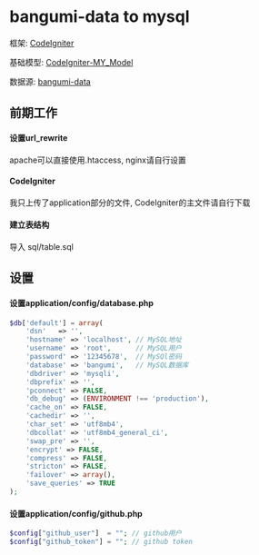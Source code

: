 bangumi-data to mysql
==========================
框架: [CodeIgniter](https://github.com/bcit-ci/CodeIgniter)

基础模型: [CodeIgniter-MY_Model](https://github.com/avenirer/CodeIgniter-MY_Model)

数据源: [bangumi-data](https://github.com/bangumi-data/bangumi-data/)


## 前期工作

#### 设置url_rewrite

apache可以直接使用.htaccess, nginx请自行设置

#### CodeIgniter

我只上传了application部分的文件, CodeIgniter的主文件请自行下载

#### 建立表结构

导入 sql/table.sql


## 设置

#### 设置application/config/database.php

```php
$db['default'] = array(
    'dsn'	=> '',
	'hostname' => 'localhost', // MySQL地址
	'username' => 'root',      // MySQL用户
	'password' => '12345678',  // MySQl密码
	'database' => 'bangumi',   // MySQL数据库
	'dbdriver' => 'mysqli',
	'dbprefix' => '',
	'pconnect' => FALSE,
	'db_debug' => (ENVIRONMENT !== 'production'),
	'cache_on' => FALSE,
	'cachedir' => '',
	'char_set' => 'utf8mb4',
	'dbcollat' => 'utf8mb4_general_ci',
	'swap_pre' => '',
	'encrypt' => FALSE,
	'compress' => FALSE,
	'stricton' => FALSE,
	'failover' => array(),
	'save_queries' => TRUE
);
```

#### 设置application/config/github.php

```php
$config["github_user"]  = ""; // github用户
$config["github_token"] = ""; // github token
```
